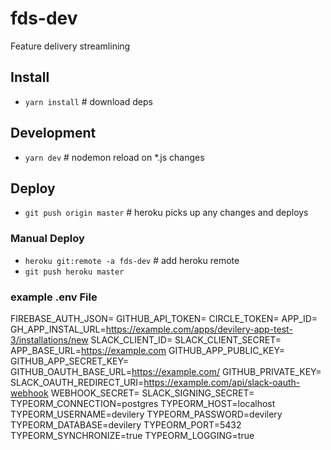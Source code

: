 # fds-dev
Feature delivery streamlining

## Install
- `yarn install` # download deps

## Development
- `yarn dev` # nodemon reload on *.js changes

## Deploy
- `git push origin master` # heroku picks up any changes and deploys
### Manual Deploy
- `heroku git:remote -a fds-dev` # add heroku remote
- `git push heroku master`

### example .env File
FIREBASE_AUTH_JSON=
GITHUB_API_TOKEN=
CIRCLE_TOKEN=
APP_ID=
GH_APP_INSTAL_URL=https://example.com/apps/devilery-app-test-3/installations/new
SLACK_CLIENT_ID=
SLACK_CLIENT_SECRET=
APP_BASE_URL=https://example.com
GITHUB_APP_PUBLIC_KEY=
GITHUB_APP_SECRET_KEY=
GITHUB_OAUTH_BASE_URL=https://example.com/
GITHUB_PRIVATE_KEY=
SLACK_OAUTH_REDIRECT_URI=https://example.com/api/slack-oauth-webhook
WEBHOOK_SECRET=
SLACK_SIGNING_SECRET=
TYPEORM_CONNECTION=postgres
TYPEORM_HOST=localhost
TYPEORM_USERNAME=devilery
TYPEORM_PASSWORD=devilery
TYPEORM_DATABASE=devilery
TYPEORM_PORT=5432
TYPEORM_SYNCHRONIZE=true
TYPEORM_LOGGING=true